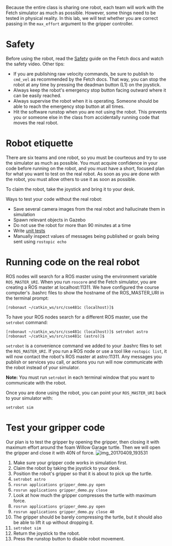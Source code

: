 Because the entire class is sharing one robot, each team will work with the Fetch simulator as much as possible.
However, some things need to be tested in physical reality.
In this lab, we will test whether you are correct passing in the `max_effort` argument to the gripper controller.

# Safety
Before using the robot, read the [Safety](http://docs.fetchrobotics.com/safety.html) guide on the Fetch docs and watch the safety video.
Other tips:
* If you are publishing raw velocity commands, be sure to publish to `cmd_vel` as recommended by the Fetch docs. That way, you can stop the robot at any time by pressing the deadman button (L1) on the joystick.
* Always keep the robot's emergency stop button facing outward where it can be easily reached.
* Always supervise the robot when it is operating. Someone should be able to reach the emergency stop button at all times.
* Hit the software runstop when you are not using the robot. This prevents you or someone else in the class from accidentally running code that moves the real robot.

# Robot etiquette
There are six teams and one robot, so you must be courteous and try to use the simulator as much as possible.
You must acquire confidence in your code before running on the robot, and you must have a short, focused plan for what you want to test on the real robot.
As soon as you are done with the robot, you must allow others to use it as soon as possible.

To claim the robot, take the joystick and bring it to your desk.

Ways to test your code without the real robot:
* Save several camera images from the real robot and hallucinate them in simulation
* Spawn relevant objects in Gazebo
* Do not use the robot for more than 90 minutes at a time
* Write [unit tests](http://wiki.ros.org/UnitTesting)
* Manually inspect values of messages being published or goals being sent using `rostopic echo`

# Running code on the real robot
ROS nodes will search for a ROS master using the environment variable `ROS_MASTER_URI`.
When you run `roscore` and the Fetch simulator, you are creating a ROS master at localhost:11311.
We have configured the course computer's .bashrc files to show the hostname of the ROS_MASTER_URI in the terminal prompt:
```
[robonaut ~/catkin_ws/src/cse481c (localhost)]$ 
```

To have your ROS nodes search for a different ROS master, use the `setrobot` command:
```
[robonaut ~/catkin_ws/src/cse481c (localhost)]$ setrobot astro
[robonaut ~/catkin_ws/src/cse481c (astro)]$
```

`setrobot` is a convenience command we added to your .bashrc files to set the `ROS_MASTER_URI`.
If you run a ROS node or use a tool like `rostopic list`, it will now contact the robot's ROS master at astro:11311.
Any messages you publish or services you call, or actions you run will now communicate with the robot instead of your simulator.

**Note:** You must run `setrobot` in each terminal window that you want to communicate with the robot.

Once you are done using the robot, you can point your `ROS_MASTER_URI` back to your simulator with:
```
setrobot sim
```

# Test your gripper code
Our plan is to test the gripper by opening the gripper, then closing it with maximum effort around the foam Willow Garage turtle.
Then we will open the gripper and close it with 40N of force.
![img_20170409_193531](https://cloud.githubusercontent.com/assets/1175286/24843959/310a91f8-1d5c-11e7-81f6-6d63b2c04d96.jpg)

1. Make sure your gripper code works in simulation first.
1. Claim the robot by taking the joystick to your desk.
1. Position the robot's gripper so that it is about to pick up the turtle.
1. `setrobot astro`
1. `rosrun applications gripper_demo.py open`
1. `rosrun applications gripper_demo.py close`
1. Look at how much the gripper compresses the turtle with maximum force.
1. `rosrun applications gripper_demo.py open`
1. `rosrun applications gripper_demo.py close 40`
1. The gripper should be barely compressing the turtle, but it should also be able to lift it up without dropping it.
1. `setrobot sim`
1. Return the joystick to the robot.
1. Press the runstop button to disable robot movement.